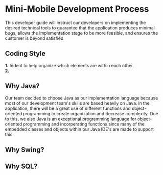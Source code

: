 # Mini-Mobile Development Process
This developer guide will instruct our developers on implementing the desired technical tools to guarantee that the application produces minimal bugs, allows the implementation stage to be more feasible, and ensures the customer is beyond satisfied. 





## Coding Style
**1.** Indent to help organize which elements are within each other.  
**2.** 



## Why Java? 
Our team decided to choose Java as our implementation language because most of our development team's skills are based heavily on Java. In the application, there will be a great use of different functions and object-oriented programming to create organization and decrease complexity. Due to this, we also Java is an exceptional programming language for object-oriented programming and incorperating functions since many of the embedded classes and objects within our Java IDE's are made to support this.

## Why Swing?

## Why SQL?

